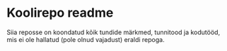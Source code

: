 # Koolirepo readme

Siia reposse on koondatud kõik tundide märkmed, tunnitood ja kodutööd, mis ei ole hallatud (pole olnud vajadust) eraldi repoga.

